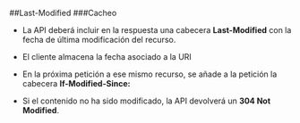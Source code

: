 ##Last-Modified
###Cacheo

* La API deberá incluir en la respuesta una cabecera **Last-Modified** con la fecha de última modificación del recurso.

* El cliente almacena la fecha asociado a la URI

* En la próxima petición a ese mismo recurso, se añade a la petición la cabecera **If-Modified-Since:**

* Si el contenido no ha sido modificado, la API devolverá un **304 Not Modified**.